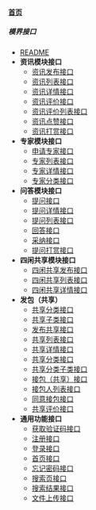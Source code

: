 
#### [首页](?file=首页 "返回首页")

##### 模界接口
- [README](?file=001-模界接口/001-README "README")
- **资讯模块接口**
    - [资讯发布接口](?file=001-模界接口/002-资讯模块接口/017-资讯发布接口 "资讯发布接口")
    - [资讯列表接口](?file=001-模界接口/002-资讯模块接口/018-资讯列表接口 "资讯列表接口")
    - [资讯详情接口](?file=001-模界接口/002-资讯模块接口/019-资讯详情接口 "资讯详情接口")
    - [资讯评价接口](?file=001-模界接口/002-资讯模块接口/020-资讯评价接口 "资讯评价接口")
    - [资讯评价列表接口](?file=001-模界接口/002-资讯模块接口/021-资讯评价列表接口 "资讯评价列表接口")
    - [资讯点赞接口](?file=001-模界接口/002-资讯模块接口/022-资讯点赞接口 "资讯点赞接口")
    - [资讯打赏接口](?file=001-模界接口/002-资讯模块接口/023-资讯打赏接口 "资讯打赏接口")
- **专家模块接口**
    - [申请专家接口](?file=001-模界接口/003-专家模块接口/010-申请专家接口 "申请专家接口")
    - [专家列表接口](?file=001-模界接口/003-专家模块接口/011-专家列表接口 "专家列表接口")
    - [专家详情接口](?file=001-模界接口/003-专家模块接口/012-专家详情接口 "专家详情接口")
    - [专家分类接口](?file=001-模界接口/003-专家模块接口/013-专家分类接口 "专家分类接口")
- **问答模块接口**
    - [提问接口](?file=001-模界接口/004-问答模块接口/033-提问接口 "提问接口")
    - [提问详情接口](?file=001-模界接口/004-问答模块接口/034-提问详情接口 "提问详情接口")
    - [提问列表接口](?file=001-模界接口/004-问答模块接口/035-提问列表接口 "提问列表接口")
    - [回答接口](?file=001-模界接口/004-问答模块接口/036-回答接口 "回答接口")
    - [采纳接口](?file=001-模界接口/004-问答模块接口/037-采纳接口 "采纳接口")
    - [提问打赏接口](?file=001-模界接口/004-问答模块接口/038-提问打赏接口 "提问打赏接口")
- **四闲共享模块接口**
    - [四闲共享发布接口](?file=001-模界接口/005-四闲共享模块接口/014-四闲共享发布接口 "四闲共享发布接口")
    - [四闲共享列表接口](?file=001-模界接口/005-四闲共享模块接口/015-四闲共享列表接口 "四闲共享列表接口")
    - [四闲共享详情接口](?file=001-模界接口/005-四闲共享模块接口/016-四闲共享详情接口 "四闲共享详情接口")
- **发包（共享）**
    - [共享分类接口](?file=001-模界接口/006-发包（共享）/001-共享分类接口 "共享分类接口")
    - [共享子类接口](?file=001-模界接口/006-发包（共享）/002-共享子类接口 "共享子类接口")
    - [发布共享接口](?file=001-模界接口/006-发包（共享）/024-发布共享接口 "发布共享接口")
    - [共享列表接口](?file=001-模界接口/006-发包（共享）/025-共享列表接口 "共享列表接口")
    - [共享详情接口](?file=001-模界接口/006-发包（共享）/026-共享详情接口 "共享详情接口")
    - [共享分类接口](?file=001-模界接口/006-发包（共享）/027-共享分类接口 "共享分类接口")
    - [共享分类子类接口](?file=001-模界接口/006-发包（共享）/028-共享分类子类接口 "共享分类子类接口")
    - [接包（共享）接口](?file=001-模界接口/006-发包（共享）/029-接包（共享）接口 "接包（共享）接口")
    - [接包人列表接口](?file=001-模界接口/006-发包（共享）/030-接包人列表接口 "接包人列表接口")
    - [同意接包接口](?file=001-模界接口/006-发包（共享）/031-同意接包接口 "同意接包接口")
    - [共享评价接口](?file=001-模界接口/006-发包（共享）/032-共享评价接口 "共享评价接口")
- **通用功能接口**
    - [获取验证码接口](?file=001-模界接口/007-通用功能接口/002-获取验证码接口 "获取验证码接口")
    - [注册接口](?file=001-模界接口/007-通用功能接口/003-注册接口 "注册接口")
    - [登录接口](?file=001-模界接口/007-通用功能接口/004-登录接口 "登录接口")
    - [首页接口](?file=001-模界接口/007-通用功能接口/005-首页接口 "首页接口")
    - [忘记密码接口](?file=001-模界接口/007-通用功能接口/006-忘记密码接口 "忘记密码接口")
    - [搜索页接口](?file=001-模界接口/007-通用功能接口/007-搜索页接口 "搜索页接口")
    - [搜索结果接口](?file=001-模界接口/007-通用功能接口/008-搜索结果接口 "搜索结果接口")
    - [文件上传接口](?file=001-模界接口/007-通用功能接口/009-文件上传接口 "文件上传接口")
